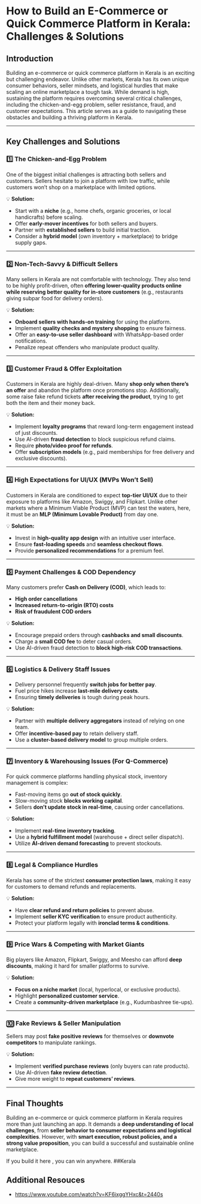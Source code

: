# **How to Build an E-Commerce or Quick Commerce Platform in Kerala: Challenges & Solutions**

## **Introduction**
Building an e-commerce or quick commerce platform in Kerala is an exciting but challenging endeavor. Unlike other markets, Kerala has its own unique consumer behaviors, seller mindsets, and logistical hurdles that make scaling an online marketplace a tough task. While demand is high, sustaining the platform requires overcoming several critical challenges, including the chicken-and-egg problem, seller resistance, fraud, and customer expectations. This article serves as a guide to navigating these obstacles and building a thriving platform in Kerala.

---

## **Key Challenges and Solutions**

### **1️⃣ The Chicken-and-Egg Problem**
One of the biggest initial challenges is attracting both sellers and customers. Sellers hesitate to join a platform with low traffic, while customers won’t shop on a marketplace with limited options.

💡 **Solution:**
- Start with a **niche** (e.g., home chefs, organic groceries, or local handicrafts) before scaling.
- Offer **early-mover incentives** for both sellers and buyers.
- Partner with **established sellers** to build initial traction.
- Consider a **hybrid model** (own inventory + marketplace) to bridge supply gaps.

---

### **2️⃣ Non-Tech-Savvy & Difficult Sellers**
Many sellers in Kerala are not comfortable with technology. They also tend to be highly profit-driven, often **offering lower-quality products online while reserving better quality for in-store customers** (e.g., restaurants giving subpar food for delivery orders).

💡 **Solution:**
- **Onboard sellers with hands-on training** for using the platform.
- Implement **quality checks and mystery shopping** to ensure fairness.
- Offer an **easy-to-use seller dashboard** with WhatsApp-based order notifications.
- Penalize repeat offenders who manipulate product quality.

---

### **3️⃣ Customer Fraud & Offer Exploitation**
Customers in Kerala are highly deal-driven. Many **shop only when there’s an offer** and abandon the platform once promotions stop. Additionally, some raise fake refund tickets **after receiving the product**, trying to get both the item and their money back.

💡 **Solution:**
- Implement **loyalty programs** that reward long-term engagement instead of just discounts.
- Use AI-driven **fraud detection** to block suspicious refund claims.
- Require **photo/video proof for refunds**.
- Offer **subscription models** (e.g., paid memberships for free delivery and exclusive discounts).

---

### **4️⃣ High Expectations for UI/UX (MVPs Won’t Sell)**
Customers in Kerala are conditioned to expect **top-tier UI/UX** due to their exposure to platforms like Amazon, Swiggy, and Flipkart. Unlike other markets where a Minimum Viable Product (MVP) can test the waters, here, it must be an **MLP (Minimum Lovable Product)** from day one.

💡 **Solution:**
- Invest in **high-quality app design** with an intuitive user interface.
- Ensure **fast-loading speeds** and **seamless checkout flows**.
- Provide **personalized recommendations** for a premium feel.

---

### **5️⃣ Payment Challenges & COD Dependency**
Many customers prefer **Cash on Delivery (COD)**, which leads to:
- **High order cancellations**
- **Increased return-to-origin (RTO) costs**
- **Risk of fraudulent COD orders**

💡 **Solution:**
- Encourage prepaid orders through **cashbacks and small discounts**.
- Charge a **small COD fee** to deter casual orders.
- Use AI-driven fraud detection to **block high-risk COD transactions**.

---

### **6️⃣ Logistics & Delivery Staff Issues**
- Delivery personnel frequently **switch jobs for better pay**.
- Fuel price hikes increase **last-mile delivery costs**.
- Ensuring **timely deliveries** is tough during peak hours.

💡 **Solution:**
- Partner with **multiple delivery aggregators** instead of relying on one team.
- Offer **incentive-based pay** to retain delivery staff.
- Use a **cluster-based delivery model** to group multiple orders.

---

### **7️⃣ Inventory & Warehousing Issues (For Q-Commerce)**
For quick commerce platforms handling physical stock, inventory management is complex:
- Fast-moving items go **out of stock quickly**.
- Slow-moving stock **blocks working capital**.
- Sellers **don’t update stock in real-time**, causing order cancellations.

💡 **Solution:**
- Implement **real-time inventory tracking**.
- Use a **hybrid fulfillment model** (warehouse + direct seller dispatch).
- Utilize **AI-driven demand forecasting** to prevent stockouts.

---

### **8️⃣ Legal & Compliance Hurdles**
Kerala has some of the strictest **consumer protection laws**, making it easy for customers to demand refunds and replacements.

💡 **Solution:**
- Have **clear refund and return policies** to prevent abuse.
- Implement **seller KYC verification** to ensure product authenticity.
- Protect your platform legally with **ironclad terms & conditions**.

---

### **9️⃣ Price Wars & Competing with Market Giants**
Big players like Amazon, Flipkart, Swiggy, and Meesho can afford **deep discounts**, making it hard for smaller platforms to survive.

💡 **Solution:**
- **Focus on a niche market** (local, hyperlocal, or exclusive products).
- Highlight **personalized customer service**.
- Create a **community-driven marketplace** (e.g., Kudumbashree tie-ups).

---

### **🔟 Fake Reviews & Seller Manipulation**
Sellers may post **fake positive reviews** for themselves or **downvote competitors** to manipulate rankings.

💡 **Solution:**
- Implement **verified purchase reviews** (only buyers can rate products).
- Use AI-driven **fake review detection**.
- Give more weight to **repeat customers’ reviews**.

---

## **Final Thoughts**
Building an e-commerce or quick commerce platform in Kerala requires more than just launching an app. It demands a **deep understanding of local challenges**, from **seller behavior to consumer expectations and logistical complexities**. However, with **smart execution, robust policies, and a strong value proposition**, you can build a successful and sustainable online marketplace.

If you build it here , you can win anywhere. ##Kerala


## Additional Resouces

- https://www.youtube.com/watch?v=KF6ixggYHxc&t=2440s
